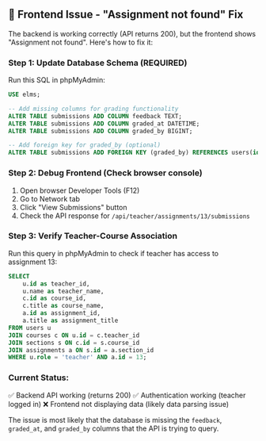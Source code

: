 ## 🚨 Frontend Issue - "Assignment not found" Fix

The backend is working correctly (API returns 200), but the frontend shows "Assignment not found". Here's how to fix it:

### Step 1: Update Database Schema (REQUIRED)
Run this SQL in phpMyAdmin:

```sql
USE elms;

-- Add missing columns for grading functionality
ALTER TABLE submissions ADD COLUMN feedback TEXT;
ALTER TABLE submissions ADD COLUMN graded_at DATETIME;
ALTER TABLE submissions ADD COLUMN graded_by BIGINT;

-- Add foreign key for graded_by (optional)
ALTER TABLE submissions ADD FOREIGN KEY (graded_by) REFERENCES users(id) ON DELETE SET NULL;
```

### Step 2: Debug Frontend (Check browser console)
1. Open browser Developer Tools (F12)
2. Go to Network tab
3. Click "View Submissions" button
4. Check the API response for `/api/teacher/assignments/13/submissions`

### Step 3: Verify Teacher-Course Association
Run this query in phpMyAdmin to check if teacher has access to assignment 13:

```sql
SELECT 
    u.id as teacher_id,
    u.name as teacher_name,
    c.id as course_id,
    c.title as course_name,
    a.id as assignment_id,
    a.title as assignment_title
FROM users u
JOIN courses c ON u.id = c.teacher_id
JOIN sections s ON c.id = s.course_id
JOIN assignments a ON s.id = a.section_id
WHERE u.role = 'teacher' AND a.id = 13;
```

### Current Status:
✅ Backend API working (returns 200)
✅ Authentication working (teacher logged in)
❌ Frontend not displaying data (likely data parsing issue)

The issue is most likely that the database is missing the `feedback`, `graded_at`, and `graded_by` columns that the API is trying to query.